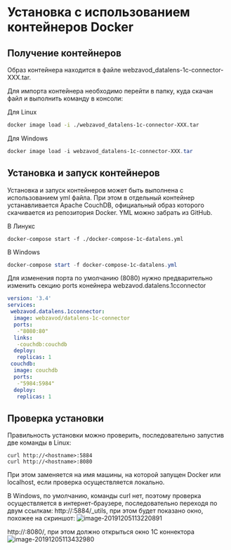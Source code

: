 # Установка с использованием контейнеров Docker

## Получение контейнеров

Образ контейнера находится в файле  webzavod_datalens-1c-connector-XXX.tar. 

Для импорта контейнера необходимо перейти в папку, куда скачан файл и выполнить команду в консоли:

Для Linux 

```sh
docker image load -i ./webzavod_datalens-1c-connector-XXX.tar
```

Для Windows 

```powershell
docker image load -i webzavod_datalens-1c-connector-XXX.tar
```

## Установка и запуск контейнеров

Установка и запуск контейнеров может быть выполнена с использованием yml файла. При этом в отдельный контейнер устанавливается Apache CouchDB, официальный образ которого скачивается из репозитория Docker. YML  можно забрать из GitHub.

В Линукс

```shell
docker-compose start -f ./docker-compose-1c-datalens.yml
```

В Windows

```powershell
docker-compose start -f docker-compose-1c-datalens.yml
```

Для изменения порта по умолчанию (8080) нужно предварительно изменить секцию ports конейнера webzavod.datalens.1cconnector

```yaml
version: '3.4'
services:
 webzavod.datalens.1cconnector:
  image: webzavod/datalens-1c-connector
  ports:
   -"8080:80"
  links:
   -couchdb:couchdb
  deploy:
   replicas: 1 
 couchdb:
  image: couchdb
  ports:
   -"5984:5984"
  deploy:
   replicas: 1
```

## Проверка установки

Правильность установки можно проверить, последовательно запустив две команды в Linux:

```shell
curl http://<hostname>:5884
curl http://<hostname>:8080
```

При этом <hostname> заменяется на имя машины, на которой запущен Docker или localhost, если проверка осуществляется локально.

В Windows, по умолчанию, команды curl нет, поэтому проверка осуществляется в интернет-браузере, последовательно переходя по двум ссылкам:
http://<hostname>:5884/_utils, при этом будет показано окно, похожее на скриншот:
![image-20191205113220891](https://github.com/webzavod/1CDataLens/blob/master/Docs/images/image-20191205113220891.png)

http://<hostname>:8080/, при этом должно открыться окно 1С коннектора
![image-20191205113432980](https://github.com/webzavod/1CDataLens/blob/master/Docs/images/image-20191205113432980.png)


